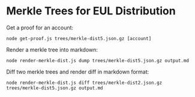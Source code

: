# Merkle Trees for EUL Distribution

Get a proof for an account:

    node get-proof.js trees/merkle-dist5.json.gz [account]

Render a merkle tree into markdown:

    node render-merkle-dist.js dump trees/merkle-dist5.json.gz output.md

Diff two merkle trees and render diff in markdown format:

    node render-merkle-dist.js diff trees/merkle-dist2.json.gz trees/merkle-dist5.json.gz output.md
